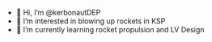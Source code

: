 - 👋 Hi, I’m @kerbonautDEP
- 👀 I’m interested in blowing up rockets in KSP
- 🌱 I’m currently learning rocket propulsion and LV Design 
<!---
kerbonautDEP/kerbonautDEP is a ✨ special ✨ repository because its `README.md` (this file) appears on your GitHub profile.
You can click the Preview link to take a look at your changes.
--->
